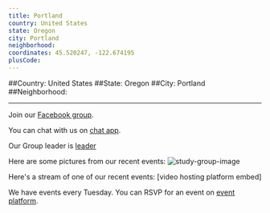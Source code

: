 ```yaml
---
title: Portland
country: United States
state: Oregon
city: Portland
neighborhood: 
coordinates: 45.520247, -122.674195
plusCode:
---
```


##Country: United States
##State: Oregon
##City: Portland
##Neighborhood: 
*****
Join our [Facebook group](https://www.facebook.com/groups/free.code.camp.portland).

You can chat with us on [chat app]().

Our Group leader is [leader]()

Here are some pictures from our recent events:
![study-group-image](https://scontent-dft4-2.xx.fbcdn.net/v/t1.0-9/12191870_508712419297753_6177114864377945770_n.jpg?oh=3e2de62d3171d821e0cd60c3ce2e9c1c&oe=5958EECD)

Here's a stream of one of our recent events:
[video hosting platform embed]

We have events every Tuesday. You can RSVP for an event on [event platform]().
